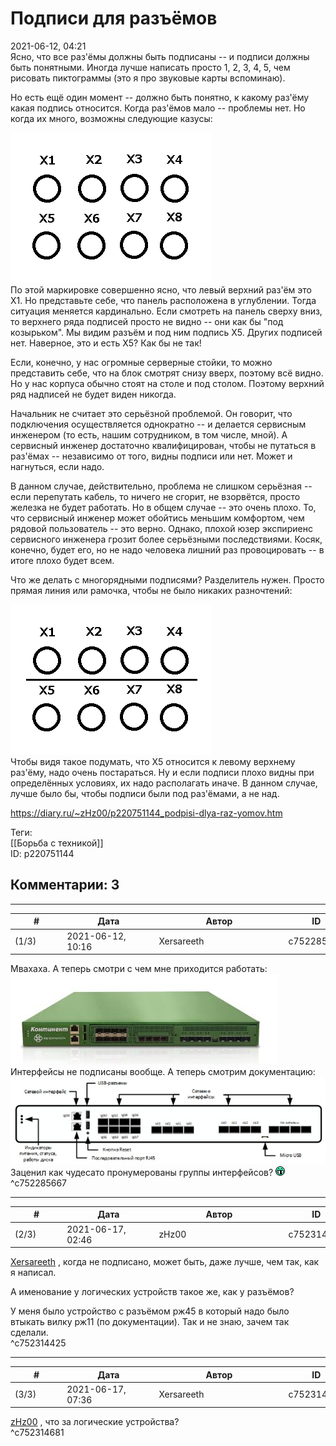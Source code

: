 Подписи для разъёмов
====================

  
2021-06-12, 04:21  
 Ясно, что все раз'ёмы должны быть подписаны -- и подписи должны быть понятными. Иногда лучше написать просто 1, 2, 3, 4, 5, чем рисовать пиктограммы (это я про звуковые карты вспоминаю).   
   
 Но есть ещё один момент -- должно быть понятно, к какому раз'ёму какая подпись относится. Когда раз'ёмов мало -- проблемы нет. Но когда их много, возможны следующие казусы:   
   
  ![](pics/7c2509aeb13a.png)    
 По этой маркировке совершенно ясно, что левый верхний раз'ём это X1. Но представьте себе, что панель расположена в углублении. Тогда ситуация меняется кардинально. Если смотреть на панель сверху вниз, то верхнего ряда подписей просто не видно -- они как бы "под козырьком". Мы видим разъём и под ним подпись X5. Других подписей нет. Наверное, это и есть X5? Как бы не так!   
   
 Если, конечно, у нас огромные серверные стойки, то можно представить себе, что на блок смотрят снизу вверх, поэтому всё видно. Но у нас корпуса обычно стоят на столе и под столом. Поэтому верхний ряд надписей не будет виден никогда.   
   
 Начальник не считает это серьёзной проблемой. Он говорит, что подключения осуществляется однократно -- и делается сервисным инженером (то есть, нашим сотрудником, в том числе, мной). А сервисный инженер достаточно квалифицирован, чтобы не путаться в раз'ёмах -- независимо от того, видны подписи или нет. Может и нагнуться, если надо.   
   
 В данном случае, действительно, проблема не слишком серьёзная -- если перепутать кабель, то ничего не сгорит, не взорвётся, просто железка не будет работать. Но в общем случае -- это очень плохо. То, что сервисный инженер может обойтись меньшим комфортом, чем рядовой пользователь -- это верно. Однако, плохой юзер экспириенс сервисного инженера грозит более серьёзными последствиями. Косяк, конечно, будет его, но не надо человека лишний раз провоцировать -- в итоге плохо будет всем.   
   
 Что же делать с многорядными подписями? Разделитель нужен. Просто прямая линия или рамочка, чтобы не было никаких разночтений:   
   
  ![](pics/4dc11b498bc1.png)    
 Чтобы видя такое подумать, что X5 относится к левому верхнему раз'ёму, надо очень постараться. Ну и если подписи плохо видны при определённых условиях, их надо располагать иначе. В данном случае, лучше было бы, чтобы подписи были под раз'ёмами, а не над.   
   
   
  
<https://diary.ru/~zHz00/p220751144_podpisi-dlya-raz-yomov.htm>  
  
Теги:  
[[Борьба с техникой]]  
ID: p220751144  


Комментарии: 3
--------------

  


---



|         #         |              Дата              |                     Автор                     |           ID           |
| --- | --- | --- | --- |
| (1/3) | 2021-06-12, 10:16 | Xersareeth | c752285667 |

  
 Мвахаха. А теперь смотри с чем мне приходится работать:   
  ![](pics/CitXP.jpg)    
 Интерфейсы не подписаны вообще. А теперь смотрим документацию:   
   [![](pics/WHq2n.jpg)](pics/WHq2n.jpg)     
 Заценил как чудесато пронумерованы группы интерфейсов? ![:gigi:](pics/1134.gif)   
 ^c752285667

---



|         #         |              Дата              |                     Автор                     |           ID           |
| --- | --- | --- | --- |
| (2/3) | 2021-06-17, 02:46 | zHz00 | c752314425 |

  
  [Xersareeth](https://BurrowDeclassified.diary.ru "One more fang")  , когда не подписано, может быть, даже лучше, чем так, как я написал.   
   
 А именование у логических устройств такое же, как у разъёмов?   
   
 У меня было устройство с разъёмом рж45 в который надо было втыкать вилку рж11 (по документации). Так и не знаю, зачем так сделали.   
 ^c752314425

---



|         #         |              Дата              |                     Автор                     |           ID           |
| --- | --- | --- | --- |
| (3/3) | 2021-06-17, 07:36 | Xersareeth | c752314681 |

  
  [zHz00](https://zHz00.diary.ru "Untitled")  , что за логические устройства?   
 ^c752314681